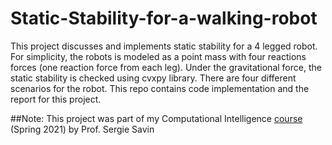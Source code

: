 # Static-Stability-for-a-walking-robot
This project discusses and implements static stability for a 4 legged robot. For simplicity, the robots is modeled as a point mass with four reactions forces (one reaction force from each leg). Under the gravitational force, the static stability is checked using  cvxpy library. There are four different scenarios for the robot. This repo contains code implementation and the report for this project.
  
##Note:
This project was part of my Computational Intelligence [course](https://github.com/SergeiSa/Computational-Intelligence-Slides-Spring-2021) (Spring 2021) by Prof. Sergie Savin 

